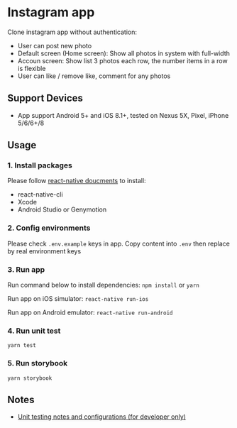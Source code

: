 # Instagram app

Clone instagram app without authentication:

* User can post new photo
* Default screen (Home screen): Show all photos in system with full-width
* Accoun screen: Show list 3 photos each row, the number items in a row is flexible
* User can like / remove like, comment for any photos

## Support Devices

* App support Android 5+ and iOS 8.1+, tested on Nexus 5X, Pixel, iPhone 5/6/6+/8

## Usage

### 1. Install packages
Please follow [react-native doucments](https://facebook.github.io/react-native/docs/getting-started.html) to install:

  * react-native-cli
  * Xcode
  * Android Studio or Genymotion

### 2. Config environments

Please check `.env.example` keys in app. Copy content into `.env` then replace by real environment keys

### 3. Run app

Run command below to install dependencies: `npm install` or `yarn`

Run app on iOS simulator: `react-native run-ios`

Run app on Android emulator: `react-native run-android`

### 4. Run unit test

```
yarn test
```

### 5. Run storybook

```
yarn storybook
```

## Notes

* [Unit testing notes and configurations (for developer only)](notes/unit-testing.md)
